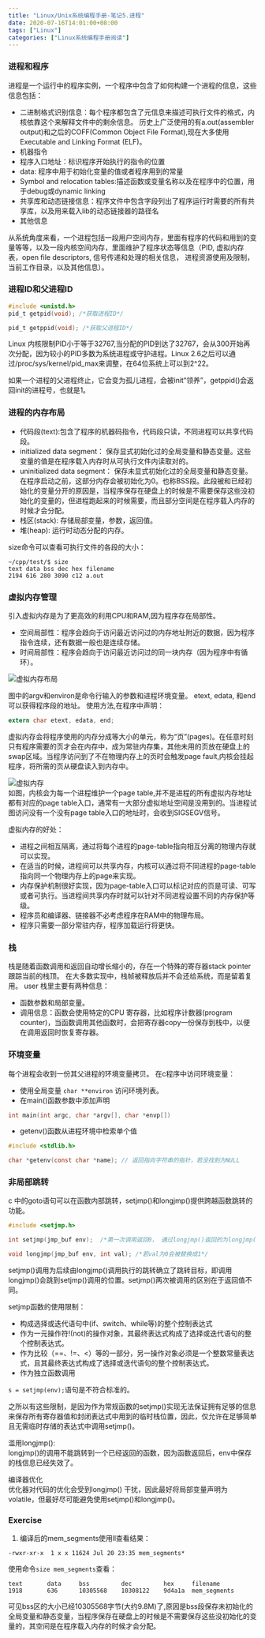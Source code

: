 ```yaml
---
title: "Linux/Unix系统编程手册-笔记5.进程"
date: 2020-07-16T14:01:00+08:00
tags: ["Linux"]
categories: ["Linux系统编程手册阅读"]
---
```


### 进程和程序
进程是一个运行中的程序实例，一个程序中包含了如何构建一个进程的信息，这些信息包括：
- 二进制格式识别信息：每个程序都包含了元信息来描述可执行文件的格式，内核依靠这个来解释文件中的剩余信息。
历史上广泛使用的有a.out(assembler output)和之后的COFF(Common Object File Format),现在大多使用Executable and Linking Format (ELF)。
- 机器指令
- 程序入口地址：标识程序开始执行的指令的位置
- data: 程序中用于初始化变量的值或者程序用到的常量
- Symbol and relocation tables:描述函数或变量名称以及在程序中的位置，用于debug或dynamic linking
- 共享库和动态链接信息：程序文件中包含字段列出了程序运行时需要的所有共享库，以及用来载入lib的动态链接器的路径名
- 其他信息

从系统角度来看，一个进程包括一段用户空间内存，里面有程序的代码和用到的变量等等，以及一段内核空间内存，里面维护了程序状态等信息（PID, 虚拟内存表，open file descriptors, 信号传递和处理的相关信息， 进程资源使用及限制，当前工作目录，以及其他信息）。


### 进程ID和父进程ID

```c
#include <unistd.h>
pid_t getpid(void); /*获取进程ID*/

pid_t getppid(void); /*获取父进程ID*/    
```

Linux 内核限制PID小于等于32767,当分配的PID到达了32767，会从300开始再次分配，因为较小的PID多数为系统进程或守护进程。Linux 2.6之后可以通过/proc/sys/kernel/pid_max来调整，在64位系统上可以到2^22。

如果一个进程的父进程终止，它会变为孤儿进程，会被init“领养”，getppid()会返回init的进程号，也就是1。

### 进程的内存布局

- 代码段(text):包含了程序的机器码指令，代码段只读，不同进程可以共享代码段。
-  initialized data segment： 保存显式初始化过的全局变量和静态变量。这些变量的值是在程序载入内存时从可执行文件内读取对的。
- uninitialized data segment： 保存未显式初始化过的全局变量和静态变量。在程序启动之前，这部分内存会被初始化为0。也称BSS段。此段被和已经初始化的变量分开的原因是，当程序保存在硬盘上的时候是不需要保存这些没初始化的变量的，但进程跑起来的时候需要，而且部分空间是在程序载入内存的时候才会分配。
- 栈区(stack): 存储局部变量，参数，返回值。
- 堆(heap): 运行时动态分配的内存。

size命令可以查看可执行文件的各段的大小：

```
~/cpp/test/$ size
text data bss dec hex filename
2194 616 280 3090 c12 a.out

```

### 虚拟内存管理

引入虚拟内存是为了更高效的利用CPU和RAM,因为程序存在局部性。
- 空间局部性：程序会趋向于访问最近访问过的内存地址附近的数据，因为程序指令连续，还有数据一般也是连续存储。
- 时间局部性：程序会趋向于访问最近访问过的同一块内存（因为程序中有循环）。


![虚拟内存布局](/img/the-linux-programming-interface-s5/vm_layout.png)  

图中的argv和environ是命令行输入的参数和进程环境变量。 etext, edata, 和end可以获得程序段的地址。
使用方法,在程序中声明：

```c
extern char etext, edata, end;
```

虚拟内存会将程序使用的内存分成等大小的单元，称为“页”(pages)。在任意时刻只有程序需要的页才会在内存中，成为常驻内存集，其他未用的页放在硬盘上的swap区域。当程序访问到了不在物理内存上的页时会触发page fault,内核会挂起程序，将所需的页从硬盘读入到内存中。

![虚拟内存](/img/the-linux-programming-interface-s5/overview_of_vm.png)  
如图，内核会为每一个进程维护一个page table,并不是进程的所有虚拟内存地址都有对应的page table入口，通常有一大部分虚拟地址空间是没用到的。当进程试图访问没有一个没有page table入口的地址时，会收到SIGSEGV信号。  

虚拟内存的好处：
- 进程之间相互隔离，通过将每个进程的page-table指向相互分离的物理内存就可以实现。
- 在适当的时候，进程间可以共享内存，内核可以通过将不同进程的page-table指向同一个物理内存上的page来实现。
- 内存保护机制很好实现，因为page-table入口可以标记对应的页是可读、可写或者可执行。当进程间共享内存时就可以针对不同进程设置不同的内存保护等级。
- 程序员和编译器、链接器不必考虑程序在RAM中的物理布局。
- 程序只需要一部分常驻内存，程序加载运行将更快。

### 栈
栈是随着函数调用和返回自动增长缩小的，存在一个特殊的寄存器stack pointer跟踪当前的栈顶。
在大多数实现中，栈帧被释放后并不会还给系统，而是留着复用。
user 栈里主要有两种信息：
- 函数参数和局部变量。
- 调用信息：函数会使用特定的CPU 寄存器，比如程序计数器(program counter)，当函数调用其他函数时，会把寄存器copy一份保存到栈中，以便在调用返回时恢复寄存器。

### 环境变量
每个进程会收到一份其父进程的环境变量拷贝。
在c程序中访问环境变量：
- 使用全局变量 `char **environ` 访问环境列表。
- 在main()函数参数中添加声明
```c
int main(int argc, char *argv[], char *envp[])
```
- getenv()函数从进程环境中检索单个值
```c
#include <stdlib.h>

char *getenv(const char *name); // 返回指向字符串的指针，若没找到为NULL
```


### 非局部跳转

c 中的goto语句可以在函数内部跳转，setjmp()和longjmp()提供跨越函数跳转的功能。

```c
#include <setjmp.h>

int setjmp(jmp_buf env);  /*第一次调用返回0， 通过longjmp()返回的为longjmp()的参数val指定的非零值*/

void longjmp(jmp_buf env, int val); /*若val为0会被替换成1*/
```

setjmp()调用为后续由longjmp()调用执行的跳转确立了跳转目标，即调用longjmp()会跳到setjmp()调用的位置。setjmp()两次被调用的区别在于返回值不同。

setjmp函数的使用限制：
- 构成选择或迭代语句中(if、switch、while等)的整个控制表达式
- 作为一元操作符!(not)的操作对象，其最终表达式构成了选择或迭代语句的整个控制表达式。
- 作为比较（==、!=、<）等的一部分，另一操作对象必须是一个整数常量表达式，且其最终表达式构成了选择或迭代语句的整个控制表达式。
- 作为独立函数调用  

`s = setjmp(env);`语句是不符合标准的。  

之所以有这些限制，是因为作为常规函数的setjmp()实现无法保证拥有足够的信息来保存所有寄存器值和封闭表达式中用到的临时栈位置，因此，仅允许在足够简单且无需临时存储的表达式中调用setjmp()。

滥用longjmp():  
longjmp()的调用不能跳转到一个已经返回的函数，因为函数返回后，env中保存的栈信息已经失效了。


编译器优化  
优化器对代码的优化会受到longjmp() 干扰，因此最好将局部变量声明为volatile，但最好尽可能避免使用setjmp()和longjmp()。

 ### Exercise
 1. 编译后的mem_segments使用ll查看结果：

 ```
-rwxr-xr-x  1 x x 11624 Jul 20 23:35 mem_segments*
 ```

 使用命令`size mem_segments`查看：
 ```
text	   data	    bss	        dec	        hex	    filename
1918	   636	    10305568	10308122	9d4a1a	mem_segments
 ```
 可见bss区的大小已经10305568字节(大约9.8M)了,原因是bss段保存未初始化的全局变量和静态变量，当程序保存在硬盘上的时候是不需要保存这些没初始化的变量的，其空间是在程序载入内存的时候才会分配。

 